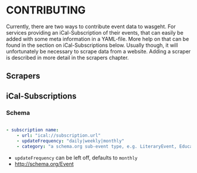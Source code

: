 # CONTRIBUTING

Currently, there are two ways to contribute event data to wasgeht. For services providing an iCal-Subscription of their events, that can easily be added with some meta information in a YAML-file. More help on that can be found in the section on iCal-Subscriptions below. Usually though, it will unfortunately be necessary to scrape data from a website. Adding a scraper is described in more detail in the scrapers chapter.

## Scrapers

## iCal-Subscriptions

### Schema
```yaml

- subscription name:
    - url: "ical://subscription.url"
    - updateFrequency: "daily|weekly|monthly"
    - category: "a schema.org sub-event type, e.g. LiteraryEvent, EducationEvent, etc."
```

- `updateFrequency` can be left off, defaults to `monthly`
- http://schema.org/Event
